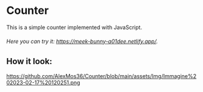 # Counter

This is a simple counter implemented with JavaScript.

###### Here you can try it: https://meek-bunny-a01dee.netlify.app/.

## How it look:

https://github.com/AlexMos36/Counter/blob/main/assets/Img/Immagine%202023-02-17%20120251.png


